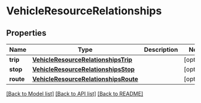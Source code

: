 # VehicleResourceRelationships

## Properties
Name | Type | Description | Notes
------------ | ------------- | ------------- | -------------
**trip** | [**VehicleResourceRelationshipsTrip**](VehicleResourceRelationshipsTrip.md) |  | [optional] 
**stop** | [**VehicleResourceRelationshipsStop**](VehicleResourceRelationshipsStop.md) |  | [optional] 
**route** | [**VehicleResourceRelationshipsRoute**](VehicleResourceRelationshipsRoute.md) |  | [optional] 

[[Back to Model list]](../README.md#documentation-for-models) [[Back to API list]](../README.md#documentation-for-api-endpoints) [[Back to README]](../README.md)


